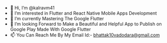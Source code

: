 - 👋 Hi, I’m @kalravm41
- 👀 I’m interested in Flutter and React Native Mobile Apps Development
- 🌱 I’m currently Mastering The Google Flutter
- 💞️ I’m looking Forward to Make a Beautiful and Helpful App to Publish on Google Play Made With Google Flutter
- 📫 You Can Reach Me By My Email Id:- bhattak10vadodara@gmail.com

<!---
kalravm41/kalravm41 is a ✨ special ✨ repository because its `README.md` (this file) appears on your GitHub profile.
You can click the Preview link to take a look at your changes.
--->
